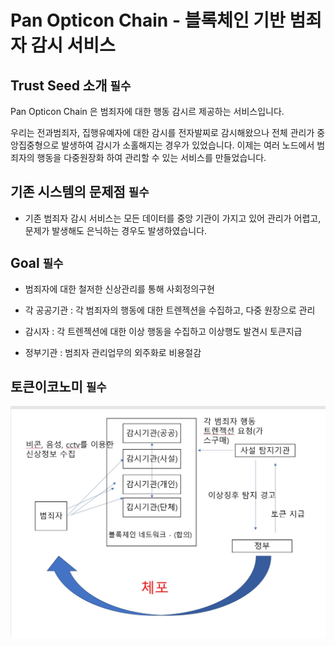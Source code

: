 # Pan Opticon Chain - 블록체인 기반 범죄자 감시 서비스
## Trust Seed 소개 <code>필수</code>


Pan Opticon Chain 은 범죄자에 대한 행동 감시르 제공하는 서비스입니다.

우리는 전과범죄자, 집행유예자에 대한 감시를 전자발찌로 감시해왔으나
전체 관리가 중앙집중형으로 발생하여 감시가 소홀해지는 경우가 있었습니다.
이제는 여러 노드에서 범죄자의 행동을 다중원장화 하여 관리할 수 있는 서비스를 만들었습니다.

## 기존 시스템의 문제점 <code>필수</code>
- 기존 범죄자 감시 서비스는 모든 데이터를 중앙 기관이 가지고 있어 관리가 어렵고, 
문제가 발생해도 은닉하는 경우도 발생하였습니다.

## Goal <code>필수</code>

- 범죄자에 대한 철저한 신상관리를 통해 사회정의구현

- 각 공공기관 : 각 범죄자의 행동에 대한 트렌젝션을 수집하고, 다중 원장으로 관리
- 감시자 : 각 트렌젝션에 대한 이상 행동을 수집하고 이상행도 발견시 토큰지급
- 정부기관 :  범죄자 관리업무의 외주화로 비용절감

## 토큰이코노미 <code>필수</code>

![2018-12-13 2 55 50](https://github.com/chainHeal86/MakeTokenEconomy/blob/master/%EA%B9%9C%EB%B9%B5%EA%B0%80%EC%9E%90.JPG?raw=true)
